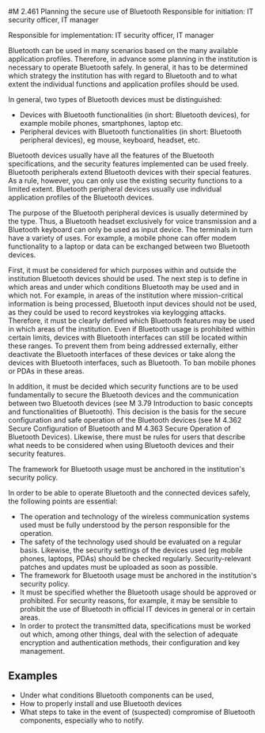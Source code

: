 #M 2.461 Planning the secure use of Bluetooth
Responsible for initiation: IT security officer, IT manager

Responsible for implementation: IT security officer, IT manager

Bluetooth can be used in many scenarios based on the many available application profiles. Therefore, in advance some planning in the institution is necessary to operate Bluetooth safely. In general, it has to be determined which strategy the institution has with regard to Bluetooth and to what extent the individual functions and application profiles should be used.

In general, two types of Bluetooth devices must be distinguished:

* Devices with Bluetooth functionalities (in short: Bluetooth devices), for example mobile phones, smartphones, laptop etc.
* Peripheral devices with Bluetooth functionalities (in short: Bluetooth peripheral devices), eg mouse, keyboard, headset, etc.


Bluetooth devices usually have all the features of the Bluetooth specifications, and the security features implemented can be used freely. Bluetooth peripherals extend Bluetooth devices with their special features. As a rule, however, you can only use the existing security functions to a limited extent. Bluetooth peripheral devices usually use individual application profiles of the Bluetooth devices.

The purpose of the Bluetooth peripheral devices is usually determined by the type. Thus, a Bluetooth headset exclusively for voice transmission and a Bluetooth keyboard can only be used as input device. The terminals in turn have a variety of uses. For example, a mobile phone can offer modem functionality to a laptop or data can be exchanged between two Bluetooth devices.

First, it must be considered for which purposes within and outside the institution Bluetooth devices should be used. The next step is to define in which areas and under which conditions Bluetooth may be used and in which not. For example, in areas of the institution where mission-critical information is being processed, Bluetooth input devices should not be used, as they could be used to record keystrokes via keylogging attacks. Therefore, it must be clearly defined which Bluetooth features may be used in which areas of the institution. Even if Bluetooth usage is prohibited within certain limits, devices with Bluetooth interfaces can still be located within these ranges. To prevent them from being addressed externally, either deactivate the Bluetooth interfaces of these devices or take along the devices with Bluetooth interfaces, such as Bluetooth. To ban mobile phones or PDAs in these areas.

In addition, it must be decided which security functions are to be used fundamentally to secure the Bluetooth devices and the communication between two Bluetooth devices (see M 3.79 Introduction to basic concepts and functionalities of Bluetooth). This decision is the basis for the secure configuration and safe operation of the Bluetooth devices (see M 4.362 Secure Configuration of Bluetooth and M 4.363 Secure Operation of Bluetooth Devices). Likewise, there must be rules for users that describe what needs to be considered when using Bluetooth devices and their security features.

The framework for Bluetooth usage must be anchored in the institution's security policy.

In order to be able to operate Bluetooth and the connected devices safely, the following points are essential:

* The operation and technology of the wireless communication systems used must be fully understood by the person responsible for the operation.
* The safety of the technology used should be evaluated on a regular basis. Likewise, the security settings of the devices used (eg mobile phones, laptops, PDAs) should be checked regularly. Security-relevant patches and updates must be uploaded as soon as possible.
* The framework for Bluetooth usage must be anchored in the institution's security policy.
* It must be specified whether the Bluetooth usage should be approved or prohibited. For security reasons, for example, it may be sensible to prohibit the use of Bluetooth in official IT devices in general or in certain areas.
* In order to protect the transmitted data, specifications must be worked out which, among other things, deal with the selection of adequate encryption and authentication methods, their configuration and key management.




## Examples 
* Under what conditions Bluetooth components can be used,
* How to properly install and use Bluetooth devices
* What steps to take in the event of (suspected) compromise of Bluetooth components, especially who to notify.




